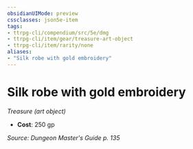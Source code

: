 ```yaml
---
obsidianUIMode: preview
cssclasses: json5e-item
tags:
- ttrpg-cli/compendium/src/5e/dmg
- ttrpg-cli/item/gear/treasure-art-object
- ttrpg-cli/item/rarity/none
aliases: 
- "Silk robe with gold embroidery"
---
```

# Silk robe with gold embroidery
*Treasure (art object)*  


- **Cost**: 250 gp

*Source: Dungeon Master's Guide p. 135*